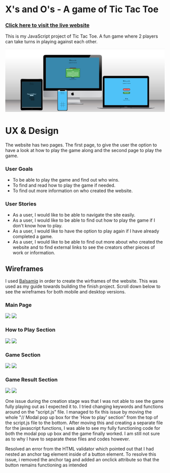 # X's and O's - A game of Tic Tac Toe

### **[Click here to visit the live website](https://mark-o-s.github.io/Xs-and-Os/)**

This is my JavaScript project of Tic Tac Toe. A fun game where 2 players can take turns in playing against each other.

![multi-device image](assets/images/device-views.jpg)

# UX & Design
The website has two pages. The first page, to give the user the option to have a look at how to play the game along and the second page to play the game.

### User Goals
- To be able to play the game and find out who wins.
- To find and read how to play the game if needed.
- To find out more information on who created the website.

### User Stories
- As a user, I would like to be able to navigate the site easily.
- As a user, I would like to be able to find out how to play the game if I don't know how to play.
- As a user, I would like to have the option to play again if I have already completed a game.
- As a user, I would like to be able to find out more about who created the website and to find external links to see the creators other pieces of work or information.

## Wireframes

I used [Balsamiq](https://balsamiq.com/wireframes/) in order to create the wirframes of the website. This was used as my guide towards building the finish project. Scroll down below to see the wireframes for both mobile and desktop versions.

### Main Page

<img src="assets/images/desktop-wf-1.jpg">

<img src="assets/images/mobile-wf-1.jpg">

### How to Play Section

<img src="assets/images/desktop-wf-2.jpg">

<img src="assets/images/mobile-wf-2.jpg">

### Game Section

<img src="assets/images/desktop-wf-3.jpg">

<img src="assets/images/mobile-wf-3.jpg">

### Game Result Section

<img src="assets/images/desktop-wf-4.jpg">

<img src="assets/images/mobile-wf-4.jpg">

One issue during the creation stage was that I was not able to see the game fully playing out as I expected it to. I tried changing keywords and functions around on the "script.js" file.
I managed to fix this issue by moving the whole "// Modal pop up box for the 'How to play' section" from the top of the script.js file to the bottom. After moving this and creating a separate file for the javascript functions, I was able to see my fully functioning code for both the modal pop up box and the game finally worked.
I am still not sure as to why I have to separate these files and codes however.

Resolved an error from the HTML validator which pointed out that I had nested an anchor tag element inside of a button element. 
To resolve this issue, i removed the anchor tag and added an onclick attribute so that the button remains functioning as intended
